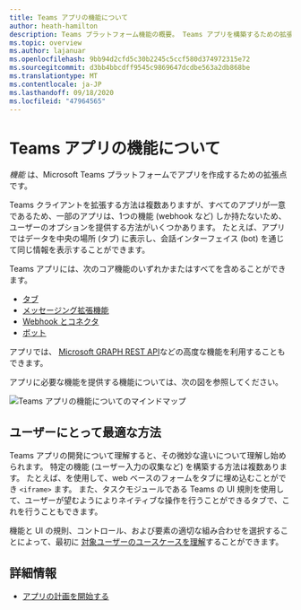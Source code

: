 ```yaml
---
title: Teams アプリの機能について
author: heath-hamilton
description: Teams プラットフォーム機能の概要。 Teams アプリを構築するための拡張点です。
ms.topic: overview
ms.author: lajanuar
ms.openlocfilehash: 9bb94d2cfd5c30b2245c5ccf580d374972315e72
ms.sourcegitcommit: d3bb4bbcdff9545c9869647dcdbe563a2db868be
ms.translationtype: MT
ms.contentlocale: ja-JP
ms.lasthandoff: 09/18/2020
ms.locfileid: "47964565"
---
```

# <a name="understanding-teams-app-capabilities"></a>Teams アプリの機能について

*機能* は、Microsoft Teams プラットフォームでアプリを作成するための拡張点です。

Teams クライアントを拡張する方法は複数ありますが、すべてのアプリが一意であるため、一部のアプリは、1つの機能 (webhook など) しか持たないため、ユーザーのオプションを提供する方法がいくつかあります。 たとえば、アプリではデータを中央の場所 (タブ) に表示し、会話インターフェイス (bot) を通じて同じ情報を表示することができます。

Teams アプリには、次のコア機能のいずれかまたはすべてを含めることができます。

* [タブ](../tabs/what-are-tabs.md)
* [メッセージング拡張機能](../messaging-extensions/what-are-messaging-extensions.md)
* [Webhook とコネクタ](../webhooks-and-connectors/what-are-webhooks-and-connectors.md)
* [ボット](../bots/what-are-bots.md)

アプリでは、 [Microsoft GRAPH REST API](../graph-api/rsc/resource-specific-consent.md)などの高度な機能を利用することもできます。

アプリに必要な機能を提供する機能については、次の図を参照してください。

![Teams アプリの機能についてのマインドマップ](doc-links/images/capabilities-overview.png)

## <a name="doing-whats-best-for-your-users"></a>ユーザーにとって最適な方法

Teams アプリの開発について理解すると、その微妙な違いについて理解し始められます。 特定の機能 (ユーザー入力の収集など) を構築する方法は複数あります。 たとえば、を使用して、web ベースのフォームをタブに埋め込むことができ `<iframe>` ます。 また、タスクモジュールである Teams の UI 規則を使用して、ユーザーが望むようによりネイティブな操作を行うことができるタブで、これを行うこともできます。

機能と UI の規則、コントロール、および要素の適切な組み合わせを選択することによって、最初に [対象ユーザーのユースケースを理解](../concepts/design/understand-use-cases.md)することができます。

## <a name="learn-more"></a>詳細情報

* [アプリの計画を開始する](../concepts/extensibility-points.md)
